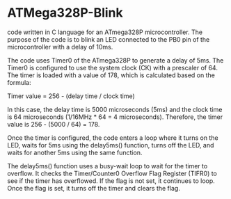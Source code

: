 # ATMega328P-Blink
code written in C language for an ATmega328P microcontroller. The purpose of the code is to blink an LED connected to the PB0 pin of the microcontroller with a delay of 10ms.

The code uses Timer0 of the ATmega328P to generate a delay of 5ms. The Timer0 is configured to use the system clock (CK) with a prescaler of 64. The timer is loaded with a value of 178, which is calculated based on the formula:

Timer value = 256 - (delay time / clock time)

In this case, the delay time is 5000 microseconds (5ms) and the clock time is 64 microseconds (1/16MHz * 64 = 4 microseconds). Therefore, the timer value is 256 - (5000 / 64) = 178.

Once the timer is configured, the code enters a loop where it turns on the LED, waits for 5ms using the delay5ms() function, turns off the LED, and waits for another 5ms using the same function.

The delay5ms() function uses a busy-wait loop to wait for the timer to overflow. It checks the Timer/Counter0 Overflow Flag Register (TIFR0) to see if the timer has overflowed. If the flag is not set, it continues to loop. Once the flag is set, it turns off the timer and clears the flag.
